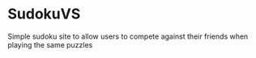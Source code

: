 # SudokuVS
Simple sudoku site to allow users to compete against their friends when playing the same puzzles
